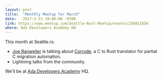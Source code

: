 ```yaml
---
layout: post
title:  "Monthly Meetup for March"
date:   2017-3-13 19:00:00 -0700
link: https://www.meetup.com/Seattle-Rust-Meetup/events/236811856
where: Ada Developers Academy HQ
---
```

This month at Seattle.rs:

- [Joe Ranweiler](https://twitter.com/joeranweiler) is talking about [Corrode](https://github.com/jameysharp/corrode), a C to Rust translator for partial C migration automation.
- Lightning talks from the community.

We'll be at [Ada Developers Academy](http://adadevelopersacademy.org) HQ.
